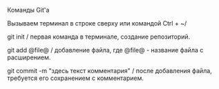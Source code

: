 Команды Git'a

Вызываем терминал в строке сверху или командой  Ctrl + ~/

git init / первая команда в терминале, создание репозиторий.

git add @file@ / добавление файла, где @file@ - название файла с расширением.

git commit -m "здесь текст комментария" / после добавления файла, требуется его сохранением с комментарием.



